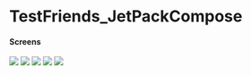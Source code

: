 # TestFriends_JetPackCompose

<h4> Screens </h4>
<p float="left">
<img src="./a.png">
<img src="./b.png">
<img src="./c.png">
<img src="./d.png">
<img src="./e.png">
</p>
